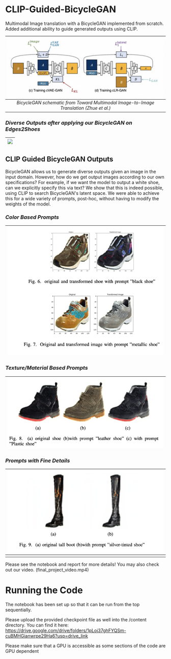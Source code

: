 # CLIP-Guided-BicycleGAN

Multimodal Image translation with a BicycleGAN implemented from scratch. Added additional ability to guide generated outputs using CLIP. 




  
|<img src="./images/BicycleGANArchitecture.png" width="500px"></img>| 
|:--:| 
|*BicycleGAN schematic from Toward Multimodal Image-to-Image Translation (Zhue et al.)*|




### *Diverse Outputs after applying our BicycleGAN on Edges2Shoes*
|<img src="./images/BicycleGANOutputs.png" width="500px"></img> | 
|:--:| 





## CLIP Guided BicycleGAN Outputs

BicycleGAN allows us to generate diverse outputs given an image in the input domain. However, how do we get output images according to our own specifications? For example, if we want the model to output a white shoe, can we explicitly specify this via text? We show that this is indeed possible, using CLIP to search BicycleGAN's latent space. We were able to achieve this for a wide variety of prompts, post-hoc, without having to modify the weights of the model.


### *Color Based Prompts*
| <img src="./images/BasicPrompts.png" width="500px"></img>| 
|:--:| 


### *Texture/Material Based Prompts*
| <img src="./images/TexturePrompts.png" width="500px"></img>| 
|:--:| 



### *Prompts with Fine Details*
|<img src="./images/FinePrompts.png" width="500px"></img>| 
|:--:| 
||






Please see the notebook and report for more details! You may also check out our video. (final_project_video.mp4)

# Running the Code
The notebook has been set up so that it can be run from the top sequentially.

Please upload the provided checkpoint file as well into the /content directory. You can find it here:
https://drive.google.com/drive/folders/1pLoj37ghFYQSm-cuBMHGianwrpe29Ha6?usp=drive_link

Please make sure that a GPU is accessible as some sections of the code are GPU dependent
